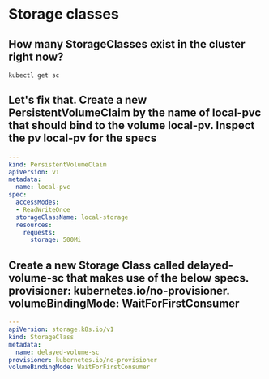 # Storage classes

## How many StorageClasses exist in the cluster right now?

`kubectl get sc`

## Let's fix that. Create a new PersistentVolumeClaim by the name of local-pvc that should bind to the volume local-pv. Inspect the pv local-pv for the specs

```yaml
---
kind: PersistentVolumeClaim
apiVersion: v1
metadata:
  name: local-pvc
spec:
  accessModes:
  - ReadWriteOnce
  storageClassName: local-storage
  resources:
    requests:
      storage: 500Mi
```

## Create a new Storage Class called delayed-volume-sc that makes use of the below specs. provisioner: kubernetes.io/no-provisioner. volumeBindingMode: WaitForFirstConsumer

```yaml
---
apiVersion: storage.k8s.io/v1
kind: StorageClass
metadata:
  name: delayed-volume-sc
provisioner: kubernetes.io/no-provisioner
volumeBindingMode: WaitForFirstConsumer
```
